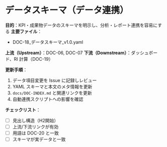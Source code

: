 # データスキーマ（データ連携）

**目的**：KPI・成果物データのスキーマを明示し、分析・レポート連携を容易にする
**主要ファイル**：  
- DOC-18_データスキーマ_v1.0.yaml

**上流（Upstream）**：DOC-06, DOC-07
**下流（Downstream）**：ダッシュボード、RI 計算（DOC-19）

**更新手順**：
1. データ項目変更を Issue に記録しレビュー
2. YAML スキーマと本文のメタ情報を更新
3. `docs/DOC-INDEX.md` と関連リンクを更新
4. 自動連携スクリプトへの影響を確認

**チェックリスト**：
- [ ] 見出し構造（H2開始）  
- [ ] 上流/下流リンクが有効  
- [ ] 用語は DOC-20 と一致  
- [ ] スキーマが実データと一致
